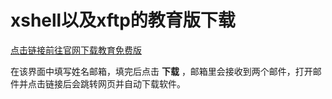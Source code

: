# xshell以及xftp的教育版下载

[点击链接前往官网下载教育免费版](https://www.netsarang.com/zh/free-for-home-school/)

在该界面中填写姓名邮箱，填完后点击 **下载** ，邮箱里会接收到两个邮件，打开邮件并点击链接后会跳转网页并自动下载软件。
